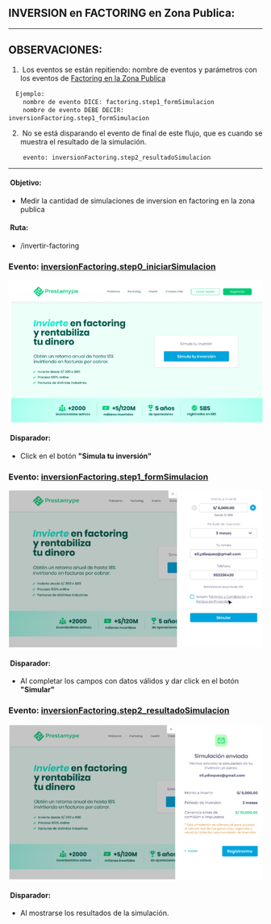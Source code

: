 ## INVERSION en FACTORING en Zona Publica:

***********************************
## OBSERVACIONES:
1.  Los eventos se están repitiendo: nombre de eventos y parámetros con los eventos de [Factoring en la Zona Publica](/07-%20Factoring%20-%20Zona%20Publica/)
```
  Ejemplo: 
    nombre de evento DICE: factoring.step1_formSimulacion
    nombre de evento DEBE DECIR: inversionFactoring.step1_formSimulacion
```
2.  No se está disparando el evento de final de este flujo, que es cuando se muestra el resultado de la simulación.
```
    evento: inversionFactoring.step2_resultadoSimulacion
```

********************************

####  Objetivo: 
  * Medir la cantidad de simulaciones de inversion en factoring en la zona publica

####  Ruta:
* /invertir-factoring 

### Evento: [inversionFactoring.step0_iniciarSimulacion](/09-%20Inversion%20Factoring%20-%20Zona%20Publica/event%20inversionFactoring.step0_iniciarSimulacion.js)
![](/09-%20Inversion%20Factoring%20-%20Zona%20Publica/images/step0.png)

####  Disparador: 
  * Click en el botón **"Simula tu inversión"**

### Evento: [inversionFactoring.step1_formSimulacion](/07-%20Factoring%20-%20Zona%20Publica/event%20factoring.step1_formSimulacion.js)
![](/09-%20Inversion%20Factoring%20-%20Zona%20Publica/images/step1.png)

####  Disparador: 
  * Al completar los campos con datos válidos y dar click en el botón **"Simular"**

### Evento: [inversionFactoring.step2_resultadoSimulacion](/09-%20Inversion%20Factoring%20-%20Zona%20Publica/event%20inversionFactoring.step2_resultadoSimulacion.js)
![](/09-%20Inversion%20Factoring%20-%20Zona%20Publica/images/step2.png)

####  Disparador: 
  * Al mostrarse los resultados de la simulación.
